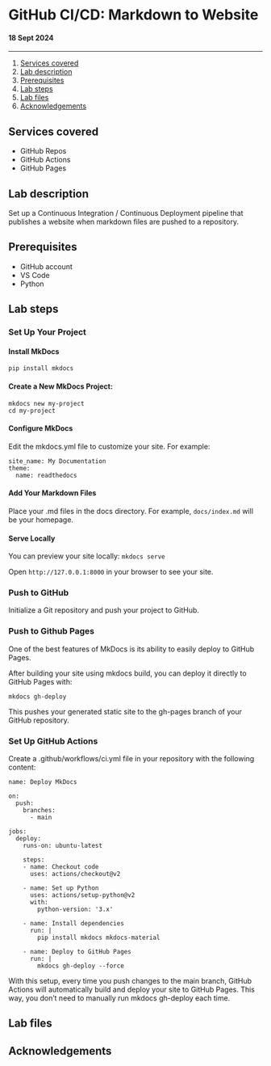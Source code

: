 # GitHub CI/CD: Markdown to Website
#### 18 Sept 2024
----

1. [Services covered](#services-covered)
2. [Lab description](#lab-description)
3. [Prerequisites](#prerequisites)
4. [Lab steps](#lab-steps)
5. [Lab files](#lab-files)
6. [Acknowledgements](#acknowledgements)

## Services covered
- GitHub Repos
- GitHub Actions
- GitHub Pages

## Lab description
Set up a Continuous Integration / Continuous Deployment pipeline that publishes a website when markdown files are pushed to a repository.

## Prerequisites
- GitHub account
- VS Code
- Python

## Lab steps

### Set Up Your Project
#### Install MkDocs
`pip install mkdocs`

#### Create a New MkDocs Project:
```
mkdocs new my-project
cd my-project
```

#### Configure MkDocs
Edit the mkdocs.yml file to customize your site. For example:
```
site_name: My Documentation
theme:
  name: readthedocs
```
#### Add Your Markdown Files
Place your .md files in the docs directory. For example, `docs/index.md` will be your homepage.

#### Serve Locally
You can preview your site locally:
`mkdocs serve`

Open `http://127.0.0.1:8000` in your browser to see your site.

### Push to GitHub
Initialize a Git repository and push your project to GitHub.

### Push to Github Pages
One of the best features of MkDocs is its ability to easily deploy to GitHub Pages.

After building your site using mkdocs build, you can deploy it directly to GitHub Pages with:

`mkdocs gh-deploy`

This pushes your generated static site to the gh-pages branch of your GitHub repository.

### Set Up GitHub Actions
Create a .github/workflows/ci.yml file in your repository with the following content:
```
name: Deploy MkDocs

on:
  push:
    branches:
      - main

jobs:
  deploy:
    runs-on: ubuntu-latest

    steps:
    - name: Checkout code
      uses: actions/checkout@v2

    - name: Set up Python
      uses: actions/setup-python@v2
      with:
        python-version: '3.x'

    - name: Install dependencies
      run: |
        pip install mkdocs mkdocs-material

    - name: Deploy to GitHub Pages
      run: |
        mkdocs gh-deploy --force
```

With this setup, every time you push changes to the main branch, GitHub Actions will automatically build and deploy your site to GitHub Pages. This way, you don’t need to manually run mkdocs gh-deploy each time.

## Lab files

## Acknowledgements
